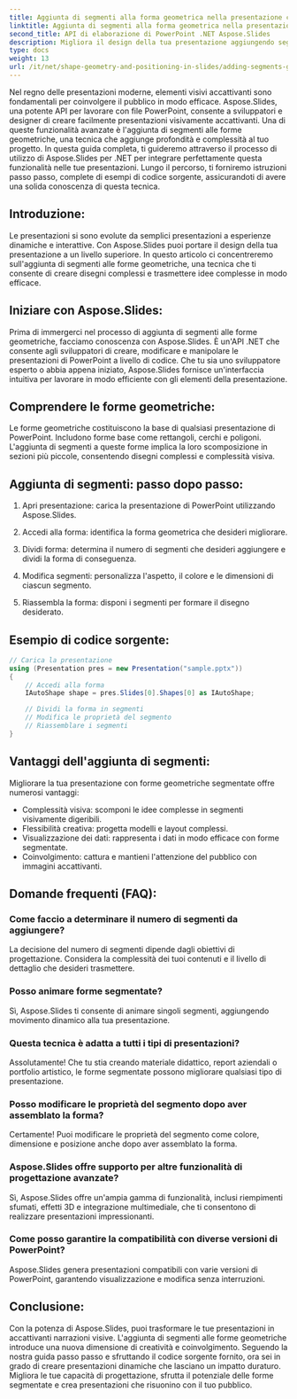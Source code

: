 ```yaml
---
title: Aggiunta di segmenti alla forma geometrica nella presentazione con Aspose.Slides
linktitle: Aggiunta di segmenti alla forma geometrica nella presentazione con Aspose.Slides
second_title: API di elaborazione di PowerPoint .NET Aspose.Slides
description: Migliora il design della tua presentazione aggiungendo segmenti alle forme geometriche utilizzando Aspose.Slides. Impara passo dopo passo ed esplora le domande frequenti in questa guida completa.
type: docs
weight: 13
url: /it/net/shape-geometry-and-positioning-in-slides/adding-segments-geometry-shape/
---
```


Nel regno delle presentazioni moderne, elementi visivi accattivanti sono fondamentali per coinvolgere il pubblico in modo efficace. Aspose.Slides, una potente API per lavorare con file PowerPoint, consente a sviluppatori e designer di creare facilmente presentazioni visivamente accattivanti. Una di queste funzionalità avanzate è l'aggiunta di segmenti alle forme geometriche, una tecnica che aggiunge profondità e complessità al tuo progetto. In questa guida completa, ti guideremo attraverso il processo di utilizzo di Aspose.Slides per .NET per integrare perfettamente questa funzionalità nelle tue presentazioni. Lungo il percorso, ti forniremo istruzioni passo passo, complete di esempi di codice sorgente, assicurandoti di avere una solida conoscenza di questa tecnica.

## Introduzione:

Le presentazioni si sono evolute da semplici presentazioni a esperienze dinamiche e interattive. Con Aspose.Slides puoi portare il design della tua presentazione a un livello superiore. In questo articolo ci concentreremo sull'aggiunta di segmenti alle forme geometriche, una tecnica che ti consente di creare disegni complessi e trasmettere idee complesse in modo efficace.

## Iniziare con Aspose.Slides:

Prima di immergerci nel processo di aggiunta di segmenti alle forme geometriche, facciamo conoscenza con Aspose.Slides. È un'API .NET che consente agli sviluppatori di creare, modificare e manipolare le presentazioni di PowerPoint a livello di codice. Che tu sia uno sviluppatore esperto o abbia appena iniziato, Aspose.Slides fornisce un'interfaccia intuitiva per lavorare in modo efficiente con gli elementi della presentazione.

## Comprendere le forme geometriche:

Le forme geometriche costituiscono la base di qualsiasi presentazione di PowerPoint. Includono forme base come rettangoli, cerchi e poligoni. L'aggiunta di segmenti a queste forme implica la loro scomposizione in sezioni più piccole, consentendo disegni complessi e complessità visiva.

## Aggiunta di segmenti: passo dopo passo:

1. Apri presentazione: carica la presentazione di PowerPoint utilizzando Aspose.Slides.

2. Accedi alla forma: identifica la forma geometrica che desideri migliorare.

3. Dividi forma: determina il numero di segmenti che desideri aggiungere e dividi la forma di conseguenza.

4. Modifica segmenti: personalizza l'aspetto, il colore e le dimensioni di ciascun segmento.

5. Riassembla la forma: disponi i segmenti per formare il disegno desiderato.

## Esempio di codice sorgente:

```csharp
// Carica la presentazione
using (Presentation pres = new Presentation("sample.pptx"))
{
    // Accedi alla forma
    IAutoShape shape = pres.Slides[0].Shapes[0] as IAutoShape;

    // Dividi la forma in segmenti
    // Modifica le proprietà del segmento
    // Riassemblare i segmenti
}
```

## Vantaggi dell'aggiunta di segmenti:

Migliorare la tua presentazione con forme geometriche segmentate offre numerosi vantaggi:

- Complessità visiva: scomponi le idee complesse in segmenti visivamente digeribili.
- Flessibilità creativa: progetta modelli e layout complessi.
- Visualizzazione dei dati: rappresenta i dati in modo efficace con forme segmentate.
- Coinvolgimento: cattura e mantieni l'attenzione del pubblico con immagini accattivanti.

## Domande frequenti (FAQ):

### Come faccio a determinare il numero di segmenti da aggiungere?

La decisione del numero di segmenti dipende dagli obiettivi di progettazione. Considera la complessità dei tuoi contenuti e il livello di dettaglio che desideri trasmettere.

### Posso animare forme segmentate?

Sì, Aspose.Slides ti consente di animare singoli segmenti, aggiungendo movimento dinamico alla tua presentazione.

### Questa tecnica è adatta a tutti i tipi di presentazioni?

Assolutamente! Che tu stia creando materiale didattico, report aziendali o portfolio artistico, le forme segmentate possono migliorare qualsiasi tipo di presentazione.

### Posso modificare le proprietà del segmento dopo aver assemblato la forma?

Certamente! Puoi modificare le proprietà del segmento come colore, dimensione e posizione anche dopo aver assemblato la forma.

### Aspose.Slides offre supporto per altre funzionalità di progettazione avanzate?

Sì, Aspose.Slides offre un'ampia gamma di funzionalità, inclusi riempimenti sfumati, effetti 3D e integrazione multimediale, che ti consentono di realizzare presentazioni impressionanti.

### Come posso garantire la compatibilità con diverse versioni di PowerPoint?

Aspose.Slides genera presentazioni compatibili con varie versioni di PowerPoint, garantendo visualizzazione e modifica senza interruzioni.

## Conclusione:

Con la potenza di Aspose.Slides, puoi trasformare le tue presentazioni in accattivanti narrazioni visive. L'aggiunta di segmenti alle forme geometriche introduce una nuova dimensione di creatività e coinvolgimento. Seguendo la nostra guida passo passo e sfruttando il codice sorgente fornito, ora sei in grado di creare presentazioni dinamiche che lasciano un impatto duraturo. Migliora le tue capacità di progettazione, sfrutta il potenziale delle forme segmentate e crea presentazioni che risuonino con il tuo pubblico.